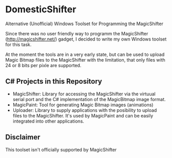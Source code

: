 DomesticShifter
=========
Alternative (Unofficial) Windows Toolset for Programming the MagicShifter

Since there was no user friendly way to programm the MagicShifter (http://magicshifter.net/) gadget, I decided to write my own Windows toolset for this task.

At the moment the tools are in a very early state, but can be used to upload Magic Bitmap files to the MagicShifter with the limitation, that only files with 24 or 8 bits per pixle are supported.

C# Projects in this Repository
---------
* MagicShifter: Library for accessing the MagicShifter via the virtuual serial port and the C# implementation of the MagicBitmap image format.
* MagicPaint: Tool for generating Magic Bitmap images (animations)
* Uploader: Library to supply applications with the posibility to upload files to the MagicShifter. It's used by MagicPaint and can be easily integrated into other applications.



Disclaimer
---------
This toolset isn't officially supported by MagicShifter  